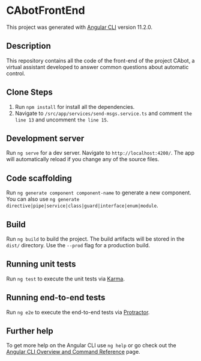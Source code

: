 # CAbotFrontEnd

This project was generated with [Angular CLI](https://github.com/angular/angular-cli) version 11.2.0.

## Description

This repository contains all the code of the front-end of the project CAbot, a virtual assistant developed to answer common questions about automatic control.

## Clone Steps

1. Run `npm install` for install all the dependencies.
2. Navigate to `/src/app/services/send-msgs.service.ts` and comment `the line 13` and uncomment `the line 15`.


## Development server

Run `ng serve` for a dev server. Navigate to `http://localhost:4200/`. The app will automatically reload if you change any of the source files.

## Code scaffolding

Run `ng generate component component-name` to generate a new component. You can also use `ng generate directive|pipe|service|class|guard|interface|enum|module`.

## Build

Run `ng build` to build the project. The build artifacts will be stored in the `dist/` directory. Use the `--prod` flag for a production build.

## Running unit tests

Run `ng test` to execute the unit tests via [Karma](https://karma-runner.github.io).

## Running end-to-end tests

Run `ng e2e` to execute the end-to-end tests via [Protractor](http://www.protractortest.org/).

## Further help

To get more help on the Angular CLI use `ng help` or go check out the [Angular CLI Overview and Command Reference](https://angular.io/cli) page.



